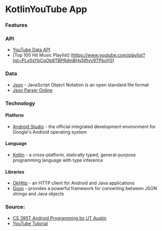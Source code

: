 # KotlinYouTube App

### Features

### API

- [YouTube Data API](https://developers.google.com/youtube/v3/getting-started)
- [Top 100 Hit Music Playlist] (https://www.youtube.com/playlist?list=PLx0sYbCqOb8TBPRdmBHs5Iftvv9TPboYG)

### Data 

- [Json](https://www.json.org/json-en.html) - JavaScript Object Notation is an open standard file format
- [Json Parser Online](http://json.parser.online.fr/)
     
### Technology

#### Platform

- [Android Studio](https://developer.android.com/studio?hl=es) - the official integrated development environment for Google's Android operating system

#### Language 

- [Kotlin](https://kotlinlang.org/) - a cross-platform, statically typed, general-purpose programming language with type inference

#### Libraries

- [OkHttp](https://square.github.io/okhttp/) - an HTTP client for Android and Java applications
- [Gson](https://guides.codepath.com/android/leveraging-the-gson-library) - provides a powerful framework for converting between JSON strings and Java objects

### Source:

- [CS 395T Android Programming by UT Austin](https://www.cs.utexas.edu/users/witchel/371M/schedule.html)
- [YouTube Tutorial](https://www.youtube.com/playlist?list=PL0dzCUj1L5JGfHj1lwxOq67zAJV3e1S9S)